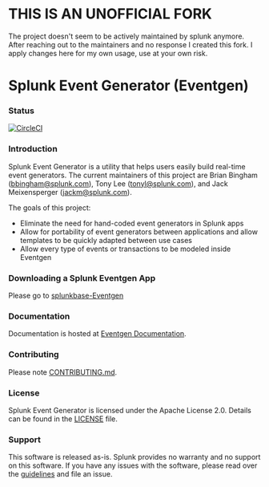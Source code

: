# THIS IS AN UNOFFICIAL FORK

The project doesn't seem to be actively maintained by splunk anymore.
After reaching out to the maintainers and no response I created this fork.
I apply changes here for my own usage, use at your own risk.

# Splunk Event Generator (Eventgen)

### Status
[![CircleCI](https://circleci.com/gh/splunk/eventgen/tree/develop.svg?style=svg&circle-token=15e952a75e368102d8cebc6d9445af87e6c7d57e)](https://circleci.com/gh/splunk/eventgen/tree/develop)

### Introduction

Splunk Event Generator is a utility that helps users easily build real-time event generators.
The current maintainers of this project are Brian Bingham (bbingham@splunk.com), Tony Lee (tonyl@splunk.com), and Jack Meixensperger (jackm@splunk.com).

The goals of this project:

* Eliminate the need for hand-coded event generators in Splunk apps
* Allow for portability of event generators between applications and allow templates to be quickly adapted between use cases
* Allow every type of events or transactions to be modeled inside Eventgen

### Downloading a Splunk Eventgen App

Please go to [splunkbase-Eventgen](https://splunkbase.splunk.com/app/1924/#/overview)

### Documentation

Documentation is hosted at [Eventgen Documentation](http://splunk.github.io/eventgen/).

### Contributing

Please note [CONTRIBUTING.md](CONTRIBUTING.md).

### License

Splunk Event Generator is licensed under the Apache License 2.0. Details can be found in the [LICENSE](LICENSE) file.

### Support

This software is released as-is. Splunk provides no warranty and no support on this software.
If you have any issues with the software, please read over the [guidelines](http://splunk.github.io/eventgen/FILE_ISSUES.md) and file an issue.
